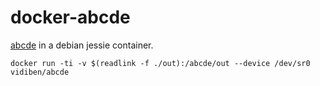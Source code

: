 # docker-abcde

[abcde](http://abcde.einval.com) in a debian jessie container. 


```
docker run -ti -v $(readlink -f ./out):/abcde/out --device /dev/sr0 vidiben/abcde
```
